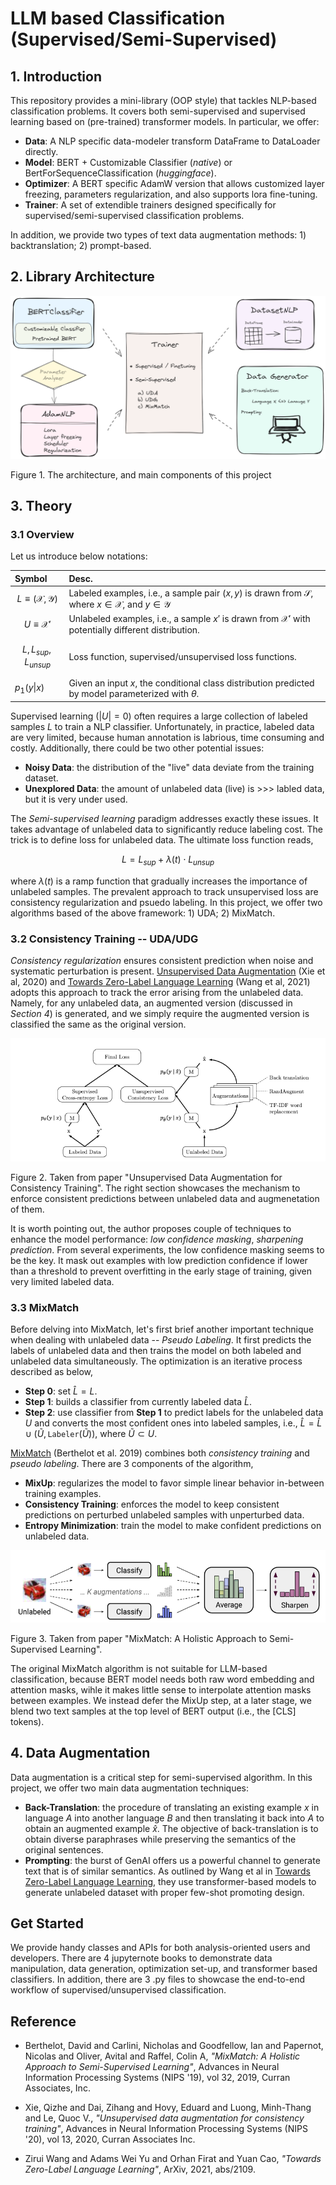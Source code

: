 
# LLM based Classification (Supervised/Semi-Supervised)

## 1. Introduction

This repository provides a mini-library (OOP style) that tackles NLP-based classification problems. It covers both semi-supervised and supervised learning based on (pre-trained) transformer models. In particular, we offer:

* **Data**: A NLP specific data-modeler transform DataFrame to DataLoader directly.
* **Model**: BERT + Customizable Classifier (*native*) or BertForSequenceClassification (*huggingface*).
* **Optimizer**: A BERT specific AdamW version that allows customized layer freezing, parameters regularization, and also supports lora fine-tuning.
* **Trainer**: A set of extendible trainers designed specifically for supervised/semi-supervised classification problems.

In addition, we provide two types of text data augmentation methods: 1) backtranslation; 2) prompt-based.

## 2. Library Architecture

<p align="center">
<img src="images\workflow.png" width="700">

Figure 1. The architecture, and main components of this project
</p>

## 3. Theory

### 3.1 Overview
Let us introduce below notations:

| Symbol     | Desc. |
| :--------   | :------- |
| $$L \equiv (\mathcal{X}, \mathcal{Y})$$   | Labeled examples, i.e., a sample pair $(x, y)$ is drawn from $\mathcal{S}$, where $x\in\mathcal{X}$, and $y\in\mathcal{Y}$|
| $$U \equiv \mathcal{X'}$$ | Unlabeled examples, i.e., a sample $x'$ is drawn from $\mathcal{X}'$ with potentially different distribution.    |
| $$L, L_{sup}, L_{unsup}$$ | Loss function, supervised/unsupervised loss functions.|
| $p_1(y\|x)$ | Given an input $x$, the conditional class distribution predicted by model parameterized with $\theta$. |

Supervised learning $\big(|U| = 0\big)$ often requires a large collection of labeled samples $L$ to train a NLP classifier. Unfortunately, in practice, labeled data are very limited, because human annotation is labrious, time consuming and costly. Additionally, there could be two other potential issues:
* **Noisy Data**: the distribution of the "live" data deviate from the training dataset.
* **Unexplored Data**: the amount of unlabeled data (live) is >>> labled data, but it is very under used.

The *Semi-supervised learning* paradigm addresses exactly these issues. It takes advantage of unlabeled data to significantly reduce labeling cost. The trick is to define loss for unlabeled data. The ultimate loss function reads,

$$L = L_{sup} + \lambda(t)\cdot L_{unsup}$$

where $\lambda(t)$ is a ramp function that gradually increases the importance of unlabeled samples. The prevalent approach to track unsupervised loss are consistency regularization and psuedo labeling. In this project, we offer two algorithms based of the above framework: 1) UDA; 2) MixMatch.

### 3.2 Consistency Training -- UDA/UDG

*Consistency regularization* ensures consistent prediction when noise and systematic perturbation is present. [Unsupervised Data Augmentation][1]</cite> (Xie et al, 2020) and [Towards Zero-Label Language Learning][2]</cite> (Wang et al, 2021) adopts this approach to track the error arising from the unlabeled data. Namely, for any unlabeled data, an augmented version (discussed in *Section 4*) is generated, and we simply require the augmented version is classified the same as the original version.

<p align="left">
  <img src="images\uda.png"/>
  
  Figure 2. Taken from paper "Unsupervised Data Augmentation for Consistency Training". The right section showcases the mechanism to enforce consistent predictions between unlabeled data and augmenetation of them.
</p>

It is worth pointing out, the author proposes couple of techniques to enhance the model performance: *low confidence masking*, *sharpening prediction*. From several experiments, the low confidence masking seems to be the key. It mask out examples with low prediction confidence if lower than a threshold to prevent overfitting in the early stage of training, given very limited labeled data.

### 3.3 MixMatch ###

Before delving into MixMatch, let's first brief another important technique when dealing with unlabeled data -- *Pseudo Labeling*. It first predicts the labels of unlabeled data and then trains the model on both labeled and unlabeled data simultaneously. The optimization is an iterative process described as below,
- **Step 0**: set $\widehat{L} = L$.
- **Step 1**: builds a classifier from currently labeled data $\widehat{L}$.
- **Step 2**: use classifier from **Step 1** to predict labels for the unlabeled data $U$ and converts the most confident ones into labeled samples, i.e., $\widehat{L} = \widehat{L} \cup (\widetilde{U}, \texttt{Labeler}(\widetilde{U}))$, where $\widetilde{U}\subset U$.

[MixMatch][3]</cite> (Berthelot et al. 2019) combines both *consistency training* and *pseudo labeling*. There are $3$ components of the algorithm,
- **MixUp**: regularizes the model to favor simple linear behavior in-between training examples.
- **Consistency Training**: enforces the model to keep consistent predictions on perturbed unlabeled samples with unperturbed data.
- **Entropy Minimization**: train the model to make confident predictions on unlabeled data.

<p align="left">
  <img src="images\mixmatch.png"/>

  Figure 3. Taken from paper "MixMatch: A Holistic Approach to Semi-Supervised Learning".
</p>

The original MixMatch algorithm is not suitable for LLM-based classification, because BERT model needs both raw word embedding and attention masks, wihle it makes little sense to interpolate attention masks between examples. We instead defer the MixUp step, at a later stage, we blend two text samples at the top level of BERT output (i.e., the [CLS] tokens).

## 4. Data Augmentation

Data augmentation is a critical step for semi-supervised algorithm. In this project, we offer two main data augmentation techniques:

- **Back-Translation**: the procedure of translating an existing example $x$ in language $A$ into another language $B$ and then translating it back into $A$ to obtain an augmented example $\hat{x}$. The objective of back-translation is to obtain diverse paraphrases while preserving the semantics of the original sentences.
- **Prompting**: the burst of GenAI offers us a powerful channel to generate text that is of similar semantics. As outlined by Wang et al in  [Towards Zero-Label Language Learning][2]</cite>, they use transformer-based models to generate unlabeled dataset with proper few-shot promoting design.

## Get Started

We provide handy classes and APIs for both analysis-oriented users and developers. There are $4$ jupyternote books to demonstrate data manipulation, data generation, optimization set-up, and transformer based classifiers. In addition, there are $3$ .py files to showcase the end-to-end workflow of supervised/unsupervised classification.


## Reference

- Berthelot, David and Carlini, Nicholas and Goodfellow, Ian and Papernot, Nicolas and Oliver, Avital and Raffel, Colin A, *"MixMatch: A Holistic Approach to Semi-Supervised Learning"*, Advances in Neural Information Processing Systems (NIPS '19), vol 32, 2019, Curran Associates, Inc.

- Xie, Qizhe and Dai, Zihang and Hovy, Eduard and Luong, Minh-Thang and Le, Quoc V., *"Unsupervised data augmentation for consistency training"*, Advances in Neural Information Processing Systems (NIPS '20), vol 13, 2020, Curran Associates Inc.

- Zirui Wang and Adams Wei Yu and Orhan Firat and Yuan Cao, *"Towards Zero-Label Language Learning"*, ArXiv, 2021, abs/2109.


[1]: https://arxiv.org/pdf/1904.12848
[2]: https://arxiv.org/abs/2109.09193
[3]: https://proceedings.neurips.cc/paper_files/paper/2019/file/1cd138d0499a68f4bb72bee04bbec2d7-Paper.pdf







